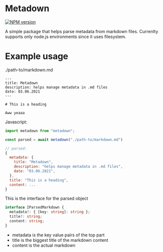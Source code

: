 Metadown
========
[![NPM version](https://badgen.net/npm/v/metadown)](https://www.npmjs.com/package/metadown)

A simple package that helps parse metadata from markdown files.
Currenlty supports only node.js environments since it uses filesystem.

# Example usage

./path-to/markdown.md
```
---
title: Metadown
description: helps manage metadata in .md files
date: 03.06.2021
---

# This is a heading

Aww yeaaa

```

Javascript:
```javascript
import metadown from "metadown";

const parsed = await metadown("./path-to/markdown.md")

// parsed:
{
  metadata: {
    title: "Metadown",
    description: "helps manage metadata in .md files",
    date: "03.06.2021",
  },
  title: "This is a heading",
  content: ...
}
```

This is the interface for the parsed object
```typescript
interface IParsedMarkdown {
  metadata?: { [key: string]: string };
  title?: string;
  content: string;
}
```
- metadata is the key value pairs of the top part
- title is the biggest title of the markdown content
- content is the actual markdown
